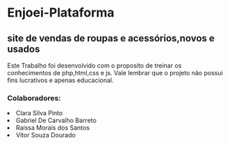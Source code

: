 # Enjoei-Plataforma
## site de vendas de roupas e acessórios,novos e usados
Este Trabalho foi desenvolvido com o proposito de treinar os conhecimentos de php,html,css e js.
Vale lembrar que o projeto não possui fins lucrativos e apenas educacional.
### Colaboradores:
<li>Clara Silva Pinto</li>
<li> Gabriel De Carvalho Barreto</li>
<li>Raíssa Morais dos Santos</li>
<li>Vítor Souza Dourado</li>

